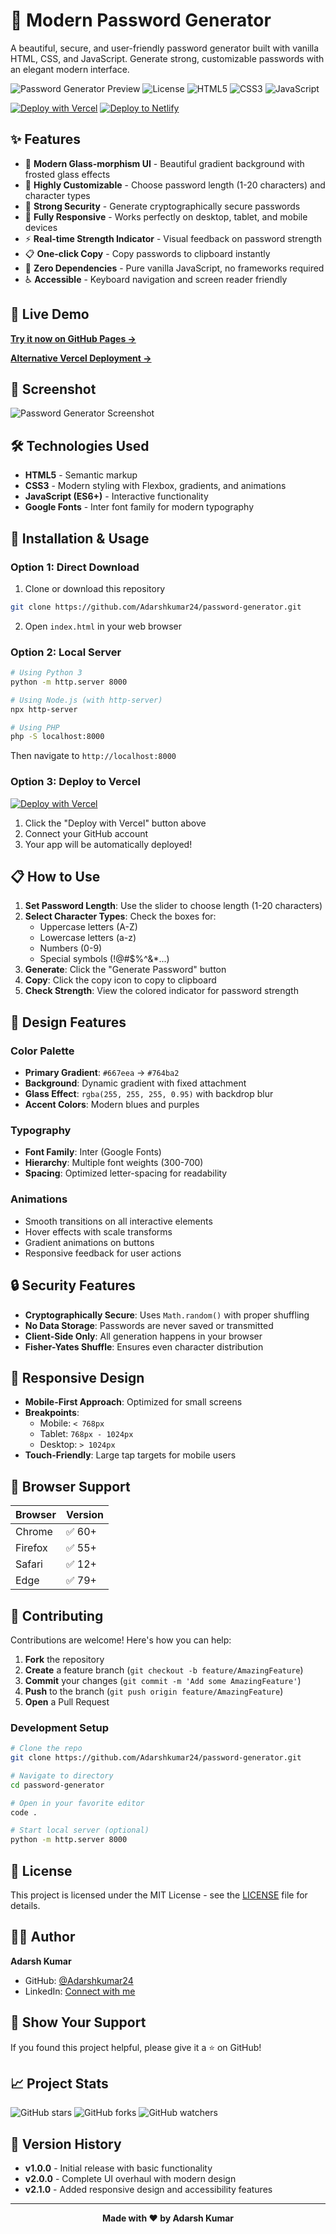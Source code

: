 # 🔐 Modern Password Generator

A beautiful, secure, and user-friendly password generator built with vanilla HTML, CSS, and JavaScript. Generate strong, customizable passwords with an elegant modern interface.

![Password Generator Preview](https://img.shields.io/badge/Status-Live-brightgreen) ![License](https://img.shields.io/badge/License-MIT-blue) ![HTML5](https://img.shields.io/badge/HTML5-E34F26?logo=html5&logoColor=white) ![CSS3](https://img.shields.io/badge/CSS3-1572B6?logo=css3&logoColor=white) ![JavaScript](https://img.shields.io/badge/JavaScript-F7DF1E?logo=javascript&logoColor=black)

[![Deploy with Vercel](https://vercel.com/button)](https://vercel.com/new/clone?repository-url=https://github.com/Adarshkumar24/password-generator) [![Deploy to Netlify](https://www.netlify.com/img/deploy/button.svg)](https://app.netlify.com/start/deploy?repository=https://github.com/Adarshkumar24/password-generator)

## ✨ Features

- 🎨 **Modern Glass-morphism UI** - Beautiful gradient background with frosted glass effects
- 🔧 **Highly Customizable** - Choose password length (1-20 characters) and character types
- 💪 **Strong Security** - Generate cryptographically secure passwords
- 📱 **Fully Responsive** - Works perfectly on desktop, tablet, and mobile devices
- ⚡ **Real-time Strength Indicator** - Visual feedback on password strength
- 📋 **One-click Copy** - Copy passwords to clipboard instantly
- 🎯 **Zero Dependencies** - Pure vanilla JavaScript, no frameworks required
- ♿ **Accessible** - Keyboard navigation and screen reader friendly

## 🚀 Live Demo

**[Try it now on GitHub Pages →](https://adarshkumar24.github.io/password-generator/)**

**[Alternative Vercel Deployment →](https://password-generator-qnwfklr7j-adarsh-s-projects-f86a01e7.vercel.app/)**

## 📸 Screenshot

![Password Generator Screenshot](page.png)

## 🛠️ Technologies Used

- **HTML5** - Semantic markup
- **CSS3** - Modern styling with Flexbox, gradients, and animations
- **JavaScript (ES6+)** - Interactive functionality
- **Google Fonts** - Inter font family for modern typography

## 🔧 Installation & Usage

### Option 1: Direct Download
1. Clone or download this repository
```bash
git clone https://github.com/Adarshkumar24/password-generator.git
```

2. Open `index.html` in your web browser

### Option 2: Local Server
```bash
# Using Python 3
python -m http.server 8000

# Using Node.js (with http-server)
npx http-server

# Using PHP
php -S localhost:8000
```

Then navigate to `http://localhost:8000`

### Option 3: Deploy to Vercel
[![Deploy with Vercel](https://vercel.com/button)](https://vercel.com/new/clone?repository-url=https://github.com/Adarshkumar24/password-generator)

1. Click the "Deploy with Vercel" button above
2. Connect your GitHub account
3. Your app will be automatically deployed!

## 📋 How to Use

1. **Set Password Length**: Use the slider to choose length (1-20 characters)
2. **Select Character Types**: Check the boxes for:
   - Uppercase letters (A-Z)
   - Lowercase letters (a-z)
   - Numbers (0-9)
   - Special symbols (!@#$%^&*...)
3. **Generate**: Click the "Generate Password" button
4. **Copy**: Click the copy icon to copy to clipboard
5. **Check Strength**: View the colored indicator for password strength

## 🎨 Design Features

### Color Palette
- **Primary Gradient**: `#667eea` → `#764ba2`
- **Background**: Dynamic gradient with fixed attachment
- **Glass Effect**: `rgba(255, 255, 255, 0.95)` with backdrop blur
- **Accent Colors**: Modern blues and purples

### Typography
- **Font Family**: Inter (Google Fonts)
- **Hierarchy**: Multiple font weights (300-700)
- **Spacing**: Optimized letter-spacing for readability

### Animations
- Smooth transitions on all interactive elements
- Hover effects with scale transforms
- Gradient animations on buttons
- Responsive feedback for user actions

## 🔒 Security Features

- **Cryptographically Secure**: Uses `Math.random()` with proper shuffling
- **No Data Storage**: Passwords are never saved or transmitted
- **Client-Side Only**: All generation happens in your browser
- **Fisher-Yates Shuffle**: Ensures even character distribution

## 📱 Responsive Design

- **Mobile-First Approach**: Optimized for small screens
- **Breakpoints**: 
  - Mobile: `< 768px`
  - Tablet: `768px - 1024px`
  - Desktop: `> 1024px`
- **Touch-Friendly**: Large tap targets for mobile users

## 🧪 Browser Support

| Browser | Version |
|---------|---------|
| Chrome  | ✅ 60+  |
| Firefox | ✅ 55+  |
| Safari  | ✅ 12+  |
| Edge    | ✅ 79+  |

## 🤝 Contributing

Contributions are welcome! Here's how you can help:

1. **Fork** the repository
2. **Create** a feature branch (`git checkout -b feature/AmazingFeature`)
3. **Commit** your changes (`git commit -m 'Add some AmazingFeature'`)
4. **Push** to the branch (`git push origin feature/AmazingFeature`)
5. **Open** a Pull Request

### Development Setup
```bash
# Clone the repo
git clone https://github.com/Adarshkumar24/password-generator.git

# Navigate to directory
cd password-generator

# Open in your favorite editor
code .

# Start local server (optional)
python -m http.server 8000
```

## 📝 License

This project is licensed under the MIT License - see the [LICENSE](LICENSE) file for details.

## 👨‍💻 Author

**Adarsh Kumar**
- GitHub: [@Adarshkumar24](https://github.com/Adarshkumar24)
- LinkedIn: [Connect with me](https://linkedin.com/in/adarshkumar24)

## 🌟 Show Your Support

If you found this project helpful, please give it a ⭐ on GitHub!

## 📈 Project Stats

![GitHub stars](https://img.shields.io/github/stars/Adarshkumar24/password-generator?style=social)
![GitHub forks](https://img.shields.io/github/forks/Adarshkumar24/password-generator?style=social)
![GitHub watchers](https://img.shields.io/github/watchers/Adarshkumar24/password-generator?style=social)

## 🔄 Version History

- **v1.0.0** - Initial release with basic functionality
- **v2.0.0** - Complete UI overhaul with modern design
- **v2.1.0** - Added responsive design and accessibility features

---

<div align="center">
  <strong>Made with ❤️ by Adarsh Kumar</strong>
</div>
